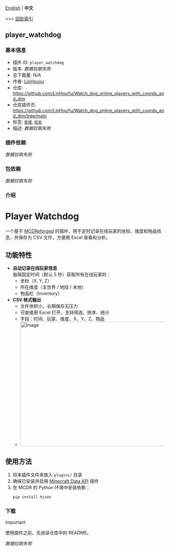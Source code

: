 [English](readme.md) | **中文**

\>\>\> [回到索引](/readme-zh_cn.md)

## player_watchdog

### 基本信息

- 插件 ID: `player_watchdog`
- 版本: *数据拉取失败*
- 总下载量: N/A
- 作者: [LinHouyu](https://github.com/LinHouYu)
- 仓库: https://github.com/LinHouYu/Watch_dog_online_players_with_coords_and_dim
- 仓库插件页: https://github.com/LinHouYu/Watch_dog_online_players_with_coords_and_dim/tree/main
- 标签: [`管理`](/labels/management/readme-zh_cn.md), [`信息`](/labels/information/readme-zh_cn.md)
- 描述: *数据拉取失败*

### 插件依赖

*数据拉取失败*

### 包依赖

*数据拉取失败*

### 介绍

# Player Watchdog

一个基于 [MCDReforged](https://mcdreforged.com/) 的插件，用于定时记录在线玩家的坐标、维度和物品信息，并保存为 CSV 文件，方便用 Excel 查看和分析。

## 功能特性
- **自动记录在线玩家信息**  
  每隔固定时间（默认 5 秒）获取所有在线玩家的：
  - 坐标（X, Y, Z）
  - 所在维度（主世界 / 地狱 / 末地）
  - 物品栏（Inventory）
- **CSV 格式输出**
  - 文件体积小，长期保存无压力
  - 可直接用 Excel 打开，支持筛选、排序、统计
  - 字段：时间、玩家、维度、X、Y、Z、物品
  - <img width="1620" height="393" alt="image" src="https://github.com/user-attachments/assets/10fd545f-f901-4d63-9106-b265f3822aba" />

## 使用方法
1. 将本插件文件夹放入 `plugins/` 目录
2. 确保已安装并启用 [Minecraft Data API](https://mcdreforged.com/zh-CN/plugin/minecraft_data_api) 插件
3. 在 MCDR 的 Python 环境中安装依赖：
   ```bash
   pip install hjson
   ```

### 下载

> [!IMPORTANT]
> 使用插件之前，先阅读仓库中的 README。

*数据拉取失败*

